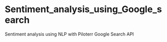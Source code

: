 # Sentiment_analysis_using_Google_search
Sentiment analysis using NLP with Piloterr Google Search API
